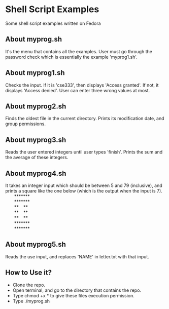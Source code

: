 # Shell Script Examples
Some shell script examples written on Fedora
## About myprog.sh
It's the menu that contains all the examples. User must go through the password check which is essentially the example 'myprog1.sh'. 
## About myprog1.sh
Checks the input. If it is 'cse333', then displays 'Access granted'. 
If not, it displays 'Access denied'. User can enter three wrong values at most.
## About myprog2.sh
Finds the oldest file in the current directory. Prints its modification date, and
group permissions.
## About myprog3.sh
Reads the user entered integers until user types 'finish'. Prints the sum and the average of these integers.
## About myprog4.sh
It takes an integer input which should be between 5 and 79 (inclusive), 
and prints a square like the one below (which is the output when the input is 7).
<br/>
&emsp;&emsp;\*******
<br/>
&emsp;&emsp;\*******
<br/>
&emsp;&emsp;\**  &ensp;  **
<br/>
&emsp;&emsp;\**  &ensp;  **
<br/>
&emsp;&emsp;\**  &ensp;  **
<br/>
&emsp;&emsp;\*******
<br/>
&emsp;&emsp;\*******
<br/>
## About myprog5.sh
Reads the use input, and replaces 'NAME' in letter.txt with that input.

## How to Use it?
* Clone the repo.
* Open terminal, and go to the directory that contains the repo.
* Type chmod +x * to give these files execution permission.
* Type ./myprog.sh
